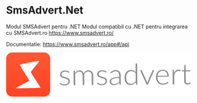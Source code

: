 # SmsAdvert.Net
Modul SMSAdvert pentru .NET 
Modul compatibil cu .NET pentru integrarea cu SMSAdvert.ro https://www.smsadvert.ro/

Documentatie: https://www.smsadvert.ro/app#/api

![SMSAdvert](logo.png)

